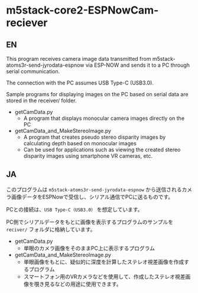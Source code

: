 # m5stack-core2-ESPNowCam-reciever

## EN

This program receives camera image data transmitted from m5stack-atoms3r-send-jyrodata-espnow via ESP-NOW and sends it to a PC through serial communication.

The connection with the PC assumes USB Type-C (USB3.0).

Sample programs for displaying images on the PC based on serial data are stored in the receiver/ folder.

- getCamData.py
  - A program that displays monocular camera images directly on the PC
- getCamData_and_MakeStereoImage.py
  - A program that creates pseudo stereo disparity images by calculating depth based on monocular images
  - Can be used for applications such as viewing the created stereo disparity images using smartphone VR cameras, etc.

## JA

このプログラムは  `m5stack-atoms3r-send-jyrodata-espnow` から送信されるカメラ画像データをESPNowで受信し、シリアル通信でPCに送るものです。

PCとの接続は、`USB Type-C（USB3.0）` を想定しています。

PC側でシリアルデータをもとに画像を表示するプログラムのサンプルを `reciver/` フォルダに格納しています。

- getCamData.py
  - 単眼のカメラ画像をそのままPC上に表示するプログラム
- getCamData_and_MakeStereoImage.py
  - 単眼画像をもとに、疑似的に深度を計算したステレオ視差画像を作成するプログラム
  - スマートフォン用のVRカメラなどを使用して、作成したステレオ視差画像を覗き見るなどの用途に使用できます。
